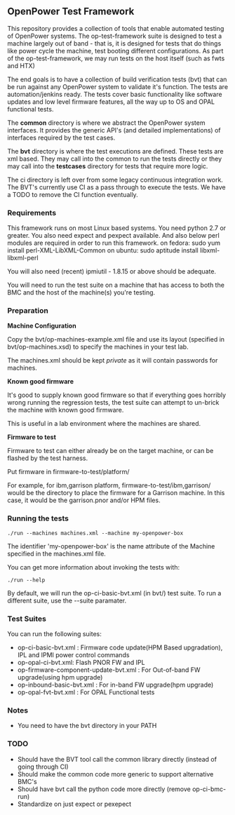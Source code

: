 ## OpenPower Test Framework ##

This repository provides a collection of tools that enable automated testing of
OpenPower systems. The op-test-framework suite is designed to test a machine
largely out of band - that is, it is designed for tests that do things like
power cycle the machine, test booting different configurations. As part of
the op-test-framework, we may run tests on the host itself (such as fwts
and HTX)

The end goals is to have a collection of build verification tests (bvt) that can be run against any OpenPower system to validate it's function.  The tests are automation/jenkins ready. The tests cover basic functionality like software updates and low level firmware features, all the way up to OS and OPAL functional tests.  

The **common** directory is where we abstract the OpenPower system interfaces.  It provides the generic API's (and detailed implementations) of interfaces required by the test cases.

The **bvt** directory is where the test executions are defined.  These tests are xml based.  They may call into the common to run the tests directly or they may call into the **testcases** directory for tests that require more logic.

The ci directory is left over from some legacy continuous integration work.  The BVT's currently use CI as a pass through to execute the tests.  We have a TODO to remove the CI function eventually.

### Requirements ###

This framework runs on most Linux based systems.  You need python 2.7 or greater.
You also need expect and pexpect available.
And also below perl modules are required in order to run this framework.
on fedora: sudo yum install perl-XML-LibXML-Common
on ubuntu: sudo aptitude install libxml-libxml-perl

You will also need (recent) ipmiutil - 1.8.15 or above should be adequate.

You will need to run the test suite on a machine that has access to both
the BMC and the host of the machine(s) you're testing.

### Preparation ###

**Machine Configuration**

Copy the bvt/op-machines-example.xml file and use its layout (specified
in bvt/op-machines.xsd) to specify the machines in your test lab.

The machines.xml should be kept *private* as it will contain passwords
for machines.

**Known good firmware**

It's good to supply known good firmware so that if everything goes horribly
wrong running the regression tests, the test suite can attempt to un-brick
the machine with known good firmware.

This is useful in a lab environment where the machines are shared.

**Firmware to test**

Firmware to test can either already be on the target machine, or can be
flashed by the test harness.

Put firmware in firmware-to-test/platform/

For example, for ibm,garrison platform, firmware-to-test/ibm,garrison/ would
be the directory to place the firmware for a Garrison machine. In this case,
it would be the garrison.pnor and/or HPM files.

### Running the tests ###

    ./run --machines machines.xml --machine my-openpower-box

The identifier 'my-openpower-box' is the name attribute of the Machine
specified in the machines.xml file.

You can get more information about invoking the tests with:

    ./run --help

By default, we will run the op-ci-basic-bvt.xml (in bvt/) test suite.
To run a different suite, use the --suite paramater.

### Test Suites ###

You can run the following suites:

* op-ci-basic-bvt.xml : Firmware code update(HPM Based upgradation), IPL and IPMI power control commands
* op-opal-ci-bvt.xml:  Flash PNOR FW and IPL
* op-firmware-component-update-bvt.xml : For Out-of-band FW upgrade(using hpm upgrade)
* op-inbound-basic-bvt.xml :  For in-band FW upgrade(hpm upgrade)
* op-opal-fvt-bvt.xml : For OPAL Functional tests

### Notes ###

- You need to have the bvt directory in your PATH


### TODO ###

- Should have the BVT tool call the common library directly (instead of going through CI)
- Should make the common code more generic to support alternative BMC's
- Should have bvt call the python code more directly (remove op-ci-bmc-run)
- Standardize on just expect or pexepect
